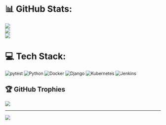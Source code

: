 # 📊 GitHub Stats:
![](https://github-readme-stats.vercel.app/api?username=formartha&theme=slateorange&hide_border=false&include_all_commits=false&count_private=false)<br/>
![](https://github-readme-streak-stats.herokuapp.com/?user=formartha&theme=slateorange&hide_border=false)<br/>
![](https://github-readme-stats.vercel.app/api/top-langs/?username=formartha&theme=slateorange&hide_border=false&include_all_commits=false&count_private=false&layout=compact)

# 💻 Tech Stack:
![pytest](https://img.shields.io/badge/pytest-%23150458.svg?style=for-the-badge&logo=pytest&logoColor=gray) ![Python](https://img.shields.io/badge/python-3670A0?style=for-the-badge&logo=python&logoColor=ffdd54) ![Docker](https://img.shields.io/badge/docker-%230db7ed.svg?style=for-the-badge&logo=docker&logoColor=white) ![Django](https://img.shields.io/badge/django-%23092E20.svg?style=for-the-badge&logo=django&logoColor=white)  ![Kubernetes](https://img.shields.io/badge/kubernetes-%23326ce5.svg?style=for-the-badge&logo=kubernetes&logoColor=white) ![Jenkins](https://img.shields.io/badge/jenkins-%232C5263.svg?style=for-the-badge&logo=jenkins&logoColor=white)

## 🏆 GitHub Trophies
![](https://github-profile-trophy.vercel.app/?username=formartha&theme=dark&no-frame=false&no-bg=true&margin-w=4)

---
[![](https://visitcount.itsvg.in/api?id=formartha&icon=0&color=0)](https://visitcount.itsvg.in)

<!-- Proudly created with GPRM ( https://gprm.itsvg.in ) -->
